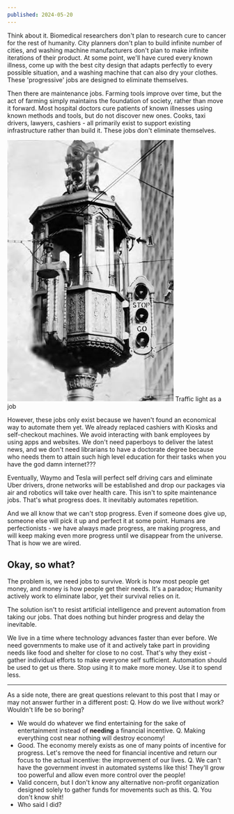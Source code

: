 ```yaml
---
published: 2024-05-20
---
```


Think about it. Biomedical researchers don't plan to research cure to cancer for the rest of humanity. City planners don't plan to build infinite number of cities, and washing machine manufacturers don't plan to make infinite iterations of their product. At some point, we'll have cured every known illness, come up with the best city design that adapts perfectly to every possible situation, and a washing machine that can also dry your clothes. These 'progressive' jobs are designed to eliminate themselves.

Then there are maintenance jobs. Farming tools improve over time, but the act of farming simply maintains the foundation of society, rather than move it forward. Most hospital doctors cure patients of known illnesses using known methods and tools, but do not discover new ones. Cooks, taxi drivers, lawyers, cashiers - all primarily exist to support existing infrastructure rather than build it. These jobs don't eliminate themselves.

![](../../assets/blogs/traffic-light-as-a-job.png)
Traffic light as a job

However, these jobs only exist because we haven't found an economical way to automate them yet. We already replaced cashiers with Kiosks and self-checkout machines. We avoid interacting with bank employees by using apps and websites. We don't need paperboys to deliver the latest news, and we don't need librarians to have a doctorate degree because who needs them to attain such high level education for their tasks when you have the god damn internet???

Eventually, Waymo and Tesla will perfect self driving cars and eliminate Uber drivers, drone networks will be established and drop our packages via air and robotics will take over health care. This isn't to spite maintenance jobs. That's what progress does. It inevitably automates repetition.

And we all know that we can't stop progress. Even if someone does give up, someone else will pick it up and perfect it at some point. Humans are perfectionists - we have always made progress, are making progress, and will keep making even more progress until we disappear from the universe. That is how we are wired.

## Okay, so what?

The problem is, we need jobs to survive. Work is how most people get money, and money is how people get their needs. It's a paradox; Humanity actively work to eliminate labor, yet their survival relies on it.

The solution isn't to resist artificial intelligence and prevent automation from taking our jobs. That does nothing but hinder progress and delay the inevitable.

We live in a time where technology advances faster than ever before. We need governments to make use of it and actively take part in providing needs like food and shelter for close to no cost. That's why they exist - gather individual efforts to make everyone self sufficient. Automation should be used to get us there. Stop using it to make more money. Use it to spend less.

---

As a side note, there are great questions relevant to this post that I may or may not answer further in a different post:
Q. How do we live without work? Wouldn't life be so boring?
- We would do whatever we find entertaining for the sake of entertainment instead of **needing** a financial incentive.
Q. Making everything cost near nothing will destroy economy!
- Good. The economy merely exists as one of many points of incentive for progress. Let's remove the need for financial incentive and return our focus to the actual incentive: the improvement of our lives.
Q. We can't have the government invest in automated systems like this! They'll grow too powerful and allow even more control over the people!
- Valid concern, but I don't know any alternative non-profit organization designed solely to gather funds for movements such as this.
Q. You don't know shit!
- Who said I did?